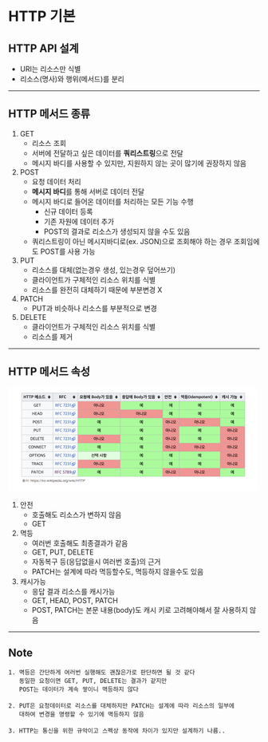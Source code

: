 # HTTP 기본

## HTTP API 설계

- URI는 리소스만 식별
- 리소스(명사)와 행위(메서드)를 분리

---

## HTTP 메서드 종류

1. GET
   - 리소스 조회
   - 서버에 전달하고 싶은 데이터를 **쿼리스트링**으로 전달
   - 메시지 바디를 사용할 수 있지만, 지원하지 않는 곳이 많기에 권장하지 않음
2. POST
   - 요청 데이터 처리
   - **메시지 바디**를 통해 서버로 데이터 전달
   - 메시지 바디로 들어온 데이터를 처리하는 모든 기능 수행
     - 신규 데이터 등록
     - 기존 자원에 데이터 추가
     - POST의 결과로 리소스가 생성되지 않을 수도 있음
   - 쿼리스트링이 아닌 메시지바디로(ex. JSON)으로 조회해야 하는 경우 조회임에도 POST를 사용 가능
3. PUT
   - 리소스를 대체(없는경우 생성, 있는경우 덮어쓰기)
   - 클라이언트가 구체적인 리소스 위치를 식별
   - 리소스를 완전히 대체하기 때문에 부분변경 X
4. PATCH
   - PUT과 비슷하나 리소스를 부분적으로 변경
5. DELETE
   - 클라이언트가 구체적인 리소스 위치를 식별
   - 리소스를 제거

---

## HTTP 메서드 속성

![http](http.png)

1. 안전
   - 호출해도 리소스가 변하지 않음
   - GET
2. 멱등
   - 여러번 호출해도 최종결과가 같음
   - GET, PUT, DELETE
   - 자동복구 등(응답없을시 여러번 호출)의 근거
   - PATCH는 설계에 따라 멱등할수도, 멱등하지 않을수도 있음
3. 캐시가능
   - 응답 결과 리소스를 캐시가능
   - GET, HEAD, POST, PATCH
   - POST, PATCH는 본문 내용(body)도 캐시 키로 고려해야해서 잘 사용하지 않음

---

## Note

```
1. 멱등은 간단하게 여러번 실행해도 괜찮은가로 판단하면 될 것 같다
   동일한 요청이면 GET, PUT, DELETE는 결과가 같지만
   POST는 데이터가 계속 쌓이니 멱등하지 않다

2. PUT은 요청데이터로 리소스를 대체하지만 PATCH는 설계에 따라 리소스의 일부에
   대하여 변경을 명령할 수 있기에 멱등하지 않음

3. HTTP는 통신을 위한 규악이고 스펙상 동작에 차이가 있지만 설계하기 나름..
```
